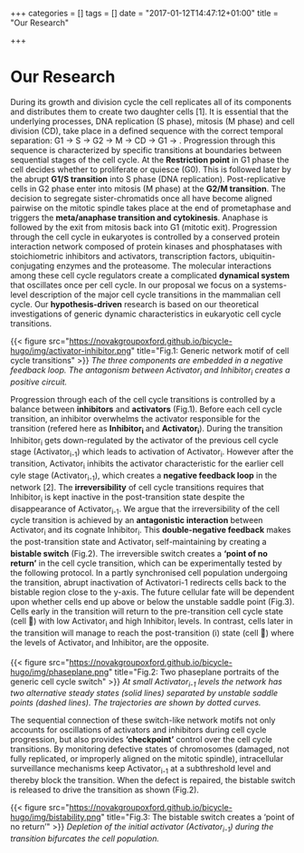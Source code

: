 +++
categories = []
tags = []
date = "2017-01-12T14:47:12+01:00"
title = "Our Research"

+++
# Our Research

During its growth and division cycle the cell replicates all of its components and distributes them to create two daughter cells [1]. It is essential that the underlying processes, DNA replication (S phase), mitosis (M phase) and cell division (CD), take place in a defined sequence with the correct temporal separation: G1 → S → G2 → M → CD → G1 → . Progression through this sequence is characterized by specific transitions at boundaries between sequential stages of the cell cycle. At the **Restriction point** in G1 phase the cell decides whether to proliferate or quiesce (G0). This is followed later by the abrupt **G1/S transition** into S phase (DNA replication). Post-replicative cells in G2 phase enter into mitosis (M phase) at the **G2/M transition**. The decision to segregate sister-chromatids once all have become aligned pairwise on the mitotic spindle takes place at the end of prometaphase and triggers the **meta/anaphase transition and cytokinesis**. Anaphase is followed by the exit from mitosis back into G1 (mitotic exit). Progression through the cell cycle in eukaryotes is controlled by a conserved protein interaction network composed of protein kinases and phosphatases with stoichiometric inhibitors and activators, transcription factors, ubiquitin-conjugating enzymes and the proteasome. The molecular interactions among these cell cycle regulators create a complicated **dynamical system** that oscillates once per cell cycle. In our proposal we focus on a systems-level description of the major cell cycle transitions in the mammalian cell cycle. Our **hypothesis-driven** research is based on our theoretical investigations of generic dynamic characteristics in eukaryotic cell cycle transitions.

{{< figure src="https://novakgroupoxford.github.io/bicycle-hugo/img/activator-inhibitor.png" title="Fig.1: Generic network motif of cell cycle transitions" >}}
*The three components are embedded in a negative feedback loop. The antagonism between Activator<sub>i</sub> and Inhibitor<sub>i</sub> creates a positive circuit.*

Progression through each of the cell cycle transitions is controlled by a balance between **inhibitors** and **activators** (Fig.1). Before each cell cycle transition, an inhibitor overwhelms the activator responsible for the transition (refered here as **Inhibitor<sub>i</sub>** and **Activator<sub>i</sub>**). During the transition Inhibitor<sub>i</sub> gets down-regulated by the activator of the previous cell cycle stage (Activator<sub>i-1</sub>) which leads to activation of Activator<sub>i</sub>. However after the transition, Activator<sub>i</sub> inhibits the activator characteristic for the earlier cell cyle stage (Activator<sub>i-1</sub>), which creates a **negative feedback loop** in the network [2]. The **irreversibility** of cell cycle transitions requires that Inhibitor<sub>i</sub> is kept inactive in the post-transition state despite the disappearance of Activator<sub>i-1</sub>. We argue that the irreversibility of the cell cycle transition is achieved by an **antagonistic interaction** between Activator<sub>i</sub> and its cognate Inhibitor<sub>i</sub>. This **double-negative feedback** makes the post-transition state and Activator<sub>i</sub> self-maintaining by creating a **bistable switch** (Fig.2). The irreversible switch creates a **‘point of no return’** in the cell cycle transition, which can be experimentally tested by the following protocol. In a partly synchronised cell population undergoing the transition, abrupt inactivation of Activatori-1 redirects cells back to the bistable region close to the y-axis. The future cellular fate will be dependent upon whether cells end up above or below the unstable saddle point (Fig.3). Cells early in the transition will return to the pre-transition cell cycle state (cell ) with low Activator<sub>i</sub> and high Inhibitor<sub>i</sub> levels. In contrast, cells later in the transition will manage to reach the post-transition (i) state (cell ) where the levels of Activator<sub>i</sub> and Inhibitor<sub>i</sub> are the opposite.

{{< figure src="https://novakgroupoxford.github.io/bicycle-hugo/img/phaseplane.png" title="Fig.2: Two phaseplane portraits of the generic cell cycle switch" >}}
*At small Activator<sub>i-1</sub> levels the network has two alternative steady states (solid lines) separated by unstable saddle points (dashed lines). The trajectories are shown by dotted curves.*

The sequential connection of these switch-like network motifs not only accounts for oscillations of activators and inhibitors during cell cycle progression, but also provides **‘checkpoint’** control over the cell cycle transitions. By monitoring defective states of chromosomes (damaged, not fully replicated, or improperly aligned on the mitotic spindle), intracellular surveillance mechanisms keep Activator<sub>i-1</sub> at a subthreshold level and thereby block the transition. When the defect is repaired, the bistable switch is released to drive the transition as shown (Fig.2).

{{< figure src="https://novakgroupoxford.github.io/bicycle-hugo/img/bistability.png" title="Fig.3: The bistable switch creates a ‘point of no return’" >}}
*Depletion of the initial activator (Activator<sub>i-1</sub>) during the transition bifurcates the cell population.*
